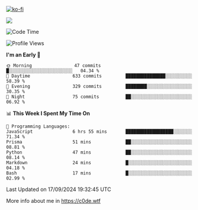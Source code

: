 [![ko-fi](https://ko-fi.com/img/githubbutton_sm.svg)](https://ko-fi.com/Z8Z4Y2LKX)

<a href="https://wakatime.com"><img src="https://wakatime.com/share/@c0dezin/b7f18a7c-ab3a-40b8-8bc7-b1b7bf71f1d6.svg" /></a>

<!--START_SECTION:waka-->
![Code Time](http://img.shields.io/badge/Code%20Time-107%20hrs%205%20mins-blue)

![Profile Views](http://img.shields.io/badge/Profile%20Views-0-blue)

**I'm an Early 🐤** 

```text
🌞 Morning                47 commits          █░░░░░░░░░░░░░░░░░░░░░░░░   04.34 % 
🌆 Daytime                633 commits         ███████████████░░░░░░░░░░   58.39 % 
🌃 Evening                329 commits         ████████░░░░░░░░░░░░░░░░░   30.35 % 
🌙 Night                  75 commits          ██░░░░░░░░░░░░░░░░░░░░░░░   06.92 % 
```


📊 **This Week I Spent My Time On** 

```text
💬 Programming Languages: 
JavaScript               6 hrs 55 mins       ██████████████████░░░░░░░   71.34 % 
Prisma                   51 mins             ██░░░░░░░░░░░░░░░░░░░░░░░   08.81 % 
Python                   47 mins             ██░░░░░░░░░░░░░░░░░░░░░░░   08.14 % 
Markdown                 24 mins             █░░░░░░░░░░░░░░░░░░░░░░░░   04.18 % 
Bash                     17 mins             █░░░░░░░░░░░░░░░░░░░░░░░░   02.99 % 
```


 Last Updated on 17/09/2024 19:32:45 UTC
<!--END_SECTION:waka-->

More info about me in https://c0de.wtf
